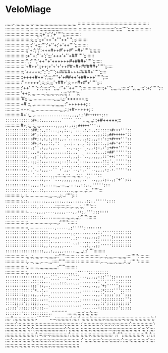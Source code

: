 # VeloMiage

,,,,,,..,,,,,,,,,,,,,,.,,,,,,,,,,,,,,,,,,,,,,,,,,,,,,,,,
::::::::::::::::::::::::::::::::::::::::::::::::::::::::
::::::::::::::::::;::::::::;;;;;;;;;;;;;;;::::::::::::::
:::::::::::::::::::::::::;;;':;;;;'''';;;;;:::::::::::::
:::::::::::::::::::::::::;;:;+';;';'+''''';;;:::::::::::
:::::::::::::::::::;:;;;;';;+'++''+'''++'''';;;:::::::::
::::::::::::::::::;:;''+;;;''';'+''+;'+'++'''';;;:::::::
::::::::::::::::;;'+:';';':+++#++#'++#''+#+''''';;;;;;;;
::::::::::::::::;+''+;'''+';';;;'+++'+''+##''''';;::::::
::::::::::::::::'';;'''';'++''+'++++++#+###+''''';;:::::
:::::::::::::::'+#++';;++;+'+'+'++##+#+#####+''''';;::::
::::::::::::::;'+++++;'';'';'''';+####+++####+''''';;:::
::::::::::::::++++#++';';;;;''''+'+##++'+##+++'''''';:::
:::::::::::::''+++++';::;;::;;;'+##+';:;++#+#'+''''';;::
::::::::::::;'++'''''';:;';::;;;''';,,,:''+''++''''';;::
::::::::::::;+''';,,,,..,:;::;;''',.,,,,::;';+;'''''';::
::::::::::::'++;:,,,,.......,:,,,.,,.,.,,:,;;;';''''';:;
::::::::::::'#;;:,,,.................,,,,,:,;;'++++++;;;
::::::::::::+#';:,,,..............,,.,,,,,,,:''++++++;::
::::::::::::+++:,,,,...................,,,,::;+#+++++;::
::::::::::::#+':,,,,.....`.............,,,,:;'#++++++;::
::::::::::::#+;:,,,,,,...`````.```.`...,,,,::;+#+++++;::
::::::::::::#+;:,,::,,.,,...```.....,,,,::,::;#++++'''::
::::::::::::##;:,,::....,,;,..`...,:,:,,:;::::+#+++'''::
::::::::::::#';:,:,,...`.`.,.`...:,.,...,;;::;##+++++'::
::::::::::::#+;:,:,:,:::,,.`.....,,.:;,,,::':;+#+++'''::
::::::::::::#+;+,,,::,':  ...;. ,.,`:;:;;::.,;+#+'+'''::
:::::::::::,;'',:,,:,,..  `..,.,..` .,,:;:,:';+#++''''::
:::::::::::,,,+,:,,,,......:;,,,`  `..,,:,,,;+##''''''::
::::::::::,.,;':,:,...,.....:,,,:.`..,,,,,,::'++:'''''::
::::::::::,...;:,,,...,,...::,,,'...,,,,,,,::;',.'''''::
::::::::::,.``::,:......`..:,...:,.....,,,,::',:.'''''::
::::::::::,,`.,:,,,..`` :`,,.`..,:,.``..,,,,:;.:.'''''::
:::::::::::.`.::,,....```.,::..:,,:.:...,,:,;;`..'''''::
:::::::::::....::,..``...,,,,,,,,,,.``..,,,:;:.,;'+'';::
:::::::::::,,,,::,...`...,,,....,,,..``..,,:;,.,''''';::
::::::::::::,..::,...........``..,,,.....,,::,..''''':::
:::::::::::::,.::.................,,,....,,:;..:'''';:::
:::::::::::::.`;:........,,,,...,,.,,....,,:;.,''''';:::
::::::::::::::,::....`..::;:::::;:::,...,.,:,.,'''''::::
:::::::::::::::::....`..,,,,....,,,,,...,,::;,''';;;::::
::::::::::::::::;,...`............,,,..,,,:;''''':::::::
::::::::::::::::;:.................,.....,:'''''':::::::
::::::::::::::::::,.........`......,.....,;''''';:::::::
:::::::::::::::::::,.................,,.,:;'''''::::::::
:::::::::::::::::::,..,,.....``....,,,,,,;''''';::::::::
::::::::::::::::::::,.,,.....```..,,,,.,:;''''';::::::::
:::::::::::::::::,,:,.,,,,....```.,,:,.,;;''''':::::::::
:::::::::::::::::,,,:,,,,,....`..,,,,,,:;:''''':::::::::
:::::::::::::::::,,.,:,,,,,,,....,,,,,,;::''''':::::::::
:::::::::::::::::,...,:,,,,,....,,,,,,::::''''':::::::::
:::::::::::::::::,....,,,,,,......,,,:::::''''':::::::::
:::::::::::::::::,.....,,,,,,.,,,,,,::,,,:''''':::::::::
:::::::::::::::::,........,,,,,,,,,,,,,,,:''''':::::::::
:::::::::::::::::,...`..............,,,,,:''''':::::::::
:::::::::::::::::,..```.....`````...,,,,,:;;''';;:::::::
:::::::::::,:::;;,..````...``````....,,.,:'';'''';::::::
:::::::::::;;;';:,..`````````````....,..,,'+;''''';:::::
:::::::::::;'+,,:,.``````````````.......,,;+;;;;''';;:::
::::::::;;;;;,,,:,..``````````````......,,:';;;;';;'';;;
::::::;;;;;;;;,,,..``````````````.......,,:;;;;;;;;;;'';
::::;;;;';;;;;;,,..```````````````......,,:;';:;;;;;;;;'
,;;;;';;;;;;;:;;;..```````````````.......:;;;;;;;;';;;;;
;;;;;;;';;;:;;;;;;;,`.```````````.......;;;;;;';;;';;;;;
;;;;'';;;;;;;;;;;;;;;;;.`````````....:;;;;;;;;;;;';;;;;'
;;;;;;';;;;;;;;;;:;;;;;;;;;;;;::;;;;:;;;;;;;;;;;;;;;';;'
;;;;;;;;';;;:;;;;;;;;;:;;;;;;;;;;;;;;;;;;;;;:;;;;;;;;;;;
;';;;;;;;;;;;;;:;:;;;;:;;:;;;:;;;;;;;';;;;;;;;;;;;;;;;':
;;;;;;;;;;;;;;;;':;;':;::;;;;;;;;;;;;;;;:;;;;';';;;;;;;;
;;;;;;;:;;;;;;;;;;;;::::;;:;;;:;;;;;;;;:;;;;;':;;';';;;;
;;;;;;;;;;;;;;;;;;;;;;;';:::;;;::;:;;;;;;;;;;;;;';;;;;;;
;;;;;;;:;;;;;;;;;;;;;;;;'';;''';;;;;;;;;;;;;;;:;'';;';;;
;;;;';;;;;;;:;;;;;;::;;;;;:;;;;;;:;;;:;;;;;;:;;;;;;;;;;;
;'';;;;;;:;;;;;';;;;;:;;;;;;;:;';;;;::;;;;;;;;;;:;;';;;;
;;;;:;;;:;;:;;;;;;;:;:;;:;;:;;;;;;:;;;:;;;;;;:;;;;;;;;;;

